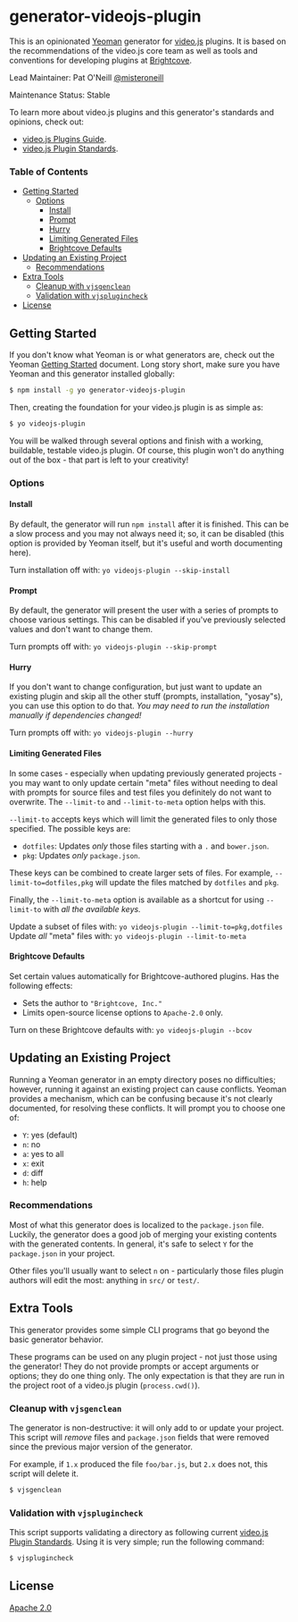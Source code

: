 # generator-videojs-plugin

This is an opinionated [Yeoman][yo] generator for [video.js][vjs] plugins. It is based on the recommendations of the video.js core team as well as tools and conventions for developing plugins at [Brightcove][bcov].

Lead Maintainer: Pat O'Neill [@misteroneill](https://github.com/misteroneill)

Maintenance Status: Stable


To learn more about video.js plugins and this generator's standards and opinions, check out:

- [video.js Plugins Guide][plugins-guide].
- [video.js Plugin Standards][standards].

### Table of Contents

<!-- START doctoc generated TOC please keep comment here to allow auto update -->
<!-- DON'T EDIT THIS SECTION, INSTEAD RE-RUN doctoc TO UPDATE -->


- [Getting Started](#getting-started)
  - [Options](#options)
    - [Install](#install)
    - [Prompt](#prompt)
    - [Hurry](#hurry)
    - [Limiting Generated Files](#limiting-generated-files)
    - [Brightcove Defaults](#brightcove-defaults)
- [Updating an Existing Project](#updating-an-existing-project)
  - [Recommendations](#recommendations)
- [Extra Tools](#extra-tools)
  - [Cleanup with `vjsgenclean`](#cleanup-with-vjsgenclean)
  - [Validation with `vjsplugincheck`](#validation-with-vjsplugincheck)
- [License](#license)

<!-- END doctoc generated TOC please keep comment here to allow auto update -->

## Getting Started

If you don't know what Yeoman is or what generators are, check out the Yeoman [Getting Started][getting-started] document. Long story short, make sure you have Yeoman and this generator installed globally:

```sh
$ npm install -g yo generator-videojs-plugin
```

Then, creating the foundation for your video.js plugin is as simple as:

```sh
$ yo videojs-plugin
```

You will be walked through several options and finish with a working, buildable, testable video.js plugin. Of course, this plugin won't do anything out of the box - that part is left to your creativity!

### Options

#### Install

By default, the generator will run `npm install` after it is finished. This can be a slow process and you may not always need it; so, it can be disabled (this option is provided by Yeoman itself, but it's useful and worth documenting here).

Turn installation off with: `yo videojs-plugin --skip-install`

#### Prompt

By default, the generator will present the user with a series of prompts to choose various settings. This can be disabled if you've previously selected values and don't want to change them.

Turn prompts off with: `yo videojs-plugin --skip-prompt`

#### Hurry

If you don't want to change configuration, but just want to update an existing plugin and skip all the other stuff (prompts, installation, "yosay"s), you can use this option to do that. _You may need to run the installation manually if dependencies changed!_

Turn prompts off with: `yo videojs-plugin --hurry`

#### Limiting Generated Files

In some cases - especially when updating previously generated projects - you may want to only update certain "meta" files without needing to deal with prompts for source files and test files you definitely do not want to overwrite. The `--limit-to` and `--limit-to-meta` option helps with this.

`--limit-to` accepts keys which will limit the generated files to only those specified. The possible keys are:

- `dotfiles`: Updates _only_ those files starting with a `.` and `bower.json`.
- `pkg`: Updates _only_ `package.json`.

These keys can be combined to create larger sets of files. For example, `--limit-to=dotfiles,pkg` will update the files matched by `dotfiles` and `pkg`.

Finally, the `--limit-to-meta` option is available as a shortcut for using `--limit-to` with _all the available keys._

Update a subset of files with: `yo videojs-plugin --limit-to=pkg,dotfiles`
Update _all_ "meta" files with: `yo videojs-plugin --limit-to-meta`

#### Brightcove Defaults

Set certain values automatically for Brightcove-authored plugins. Has the following effects:

- Sets the author to `"Brightcove, Inc."`
- Limits open-source license options to `Apache-2.0` only.

Turn on these Brightcove defaults with: `yo videojs-plugin --bcov`

## Updating an Existing Project

Running a Yeoman generator in an empty directory poses no difficulties; however, running it against an existing project can cause conflicts. Yeoman provides a mechanism, which can be confusing because it's not clearly documented, for resolving these conflicts. It will prompt you to choose one of:

- `Y`: yes (default)
- `n`: no
- `a`: yes to all
- `x`: exit
- `d`: diff
- `h`: help

### Recommendations

Most of what this generator does is localized to the `package.json` file. Luckily, the generator does a good job of merging your existing contents with the generated contents. In general, it's safe to select `Y` for the `package.json` in your project.

Other files you'll usually want to select `n` on - particularly those files plugin authors will edit the most: anything in `src/` or `test/`.

## Extra Tools

This generator provides some simple CLI programs that go beyond the basic generator behavior.

These programs can be used on any plugin project - not just those using the generator! They do not provide prompts or accept arguments or options; they do one thing only. The only expectation is that they are run in the project root of a video.js plugin (`process.cwd()`).

### Cleanup with `vjsgenclean`

The generator is non-destructive: it will only add to or update your project. This script will _remove_ files and `package.json` fields that were removed since the previous major version of the generator.

For example, if `1.x` produced the file `foo/bar.js`, but `2.x` does not, this script will delete it.

```sh
$ vjsgenclean
```

### Validation with `vjsplugincheck`

This script supports validating a directory as following current [video.js Plugin Standards][standards]. Using it is very simple; run the following command:

```sh
$ vjsplugincheck
```

## License

[Apache 2.0][license]

[bcov]: https://www.brightcove.com/
[getting-started]: http://yeoman.io/learning/index.html
[license]: LICENSE
[plugins-guide]: https://github.com/videojs/video.js/blob/master/docs/guides/plugins.md
[standards]: docs/standards.md
[tape]: https://www.npmjs.com/package/tape
[vjs]: http://videojs.com/
[yo]: http://yeoman.io/
